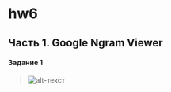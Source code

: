 # hw6

## Часть 1. Google Ngram Viewer

#### Задание 1
>![alt-текст](https///github.com/alexandrakanales/hw6/blob/master/часть1_задание1.png)
